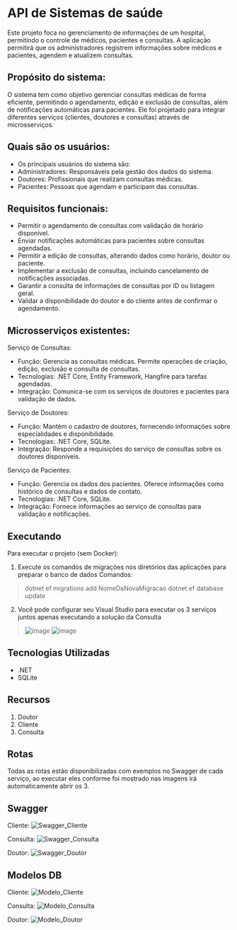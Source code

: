 # API de Sistemas de saúde

Este projeto foca no gerenciamento de informações de um hospital, permitindo o controle de médicos, pacientes e consultas. A aplicação permitirá que os administradores registrem informações sobre médicos e pacientes, agendem e atualizem consultas.

## Propósito do sistema: 
O sistema tem como objetivo gerenciar consultas médicas de forma eficiente, permitindo o agendamento, edição e exclusão de consultas, além de notificações automáticas para pacientes. Ele foi projetado para integrar diferentes serviços (clientes, doutores e consultas) através de microsserviços.  

## Quais são os usuários: 

* Os principais usuários do sistema são: 
* Administradores: Responsáveis pela gestão dos dados do sistema. 
* Doutores: Profissionais que realizam consultas médicas. 
* Pacientes: Pessoas que agendam e participam das consultas. 

## Requisitos funcionais: 

* Permitir o agendamento de consultas com validação de horário disponível. 
* Enviar notificações automáticas para pacientes sobre consultas agendadas. 
* Permitir a edição de consultas, alterando dados como horário, doutor ou paciente. 
* Implementar a exclusão de consultas, incluindo cancelamento de notificações associadas. 
* Garantir a consulta de informações de consultas por ID ou listagem geral. 
* Validar a disponibilidade do doutor e do cliente antes de confirmar o agendamento. 

## Microsserviços existentes:
Serviço de Consultas:

* Função: Gerencia as consultas médicas. Permite operações de criação, edição, exclusão e consulta de consultas.
* Tecnologias: .NET Core, Entity Framework, Hangfire para tarefas agendadas.
* Integração: Comunica-se com os serviços de doutores e pacientes para validação de dados.

Serviço de Doutores:

* Função: Mantém o cadastro de doutores, fornecendo informações sobre especialidades e disponibilidade.
* Tecnologias: .NET Core, SQLite.
* Integração: Responde a requisições do serviço de consultas sobre os doutores disponíveis.

Serviço de Pacientes:

* Função: Gerencia os dados dos pacientes. Oferece informações como histórico de consultas e dados de contato.
* Tecnologias: .NET Core, SQLite.
* Integração: Fornece informações ao serviço de consultas para validação e notificações.

## Executando

Para executar o projeto (sem Docker):

1. Execute os comandos de migrações nos diretórios das aplicações para preparar o banco de dados
Comandos:
 > dotnet ef migrations add NomeDaNovaMigracao
 > dotnet ef database update
2. Você pode configurar seu Visual Studio para executar os 3 serviços juntos apenas executando a solução da Consulta
 > ![image](https://github.com/user-attachments/assets/3a599761-b744-4b84-9a97-043876d35049)
 > ![image](https://github.com/user-attachments/assets/07be60a2-7990-42ba-b462-ffb0af306bed)

 

## Tecnologias Utilizadas

* .NET
* SQLite 
  

## Recursos

1. Doutor
2. Cliente
3. Consulta


## Rotas
Todas as rotas estão disponibilizadas com exemplos no Swagger de cada serviço, ao executar eles conforme foi mostrado nas imagens irá automaticamente abrir os 3.

## Swagger
Cliente:
![Swagger_Cliente](https://github.com/user-attachments/assets/407b9309-cdc0-4d79-891b-0d2eba379b13)

Consulta:
![Swagger_Consulta](https://github.com/user-attachments/assets/8ae6f236-1d15-468d-9373-3188a231aeee)

Doutor:
![Swagger_Doutor](https://github.com/user-attachments/assets/914158e5-2f8e-4cf3-97a6-d1ff7247d8ed)

## Modelos DB
Cliente:
![Modelo_Cliente](https://github.com/user-attachments/assets/b9a210cd-6528-4863-81b5-993c18c58e04)

Consulta:
![Modelo_Consulta](https://github.com/user-attachments/assets/fd4e7f0f-ada7-4df2-9e0b-618ee2a4b5d9)

Doutor:
![Modelo_Doutor](https://github.com/user-attachments/assets/569f1ce2-77cc-4d6f-8319-724fe0b1a032)



